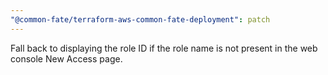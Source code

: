 ```yaml
---
"@common-fate/terraform-aws-common-fate-deployment": patch
---
```


Fall back to displaying the role ID if the role name is not present in the web console New Access page.
